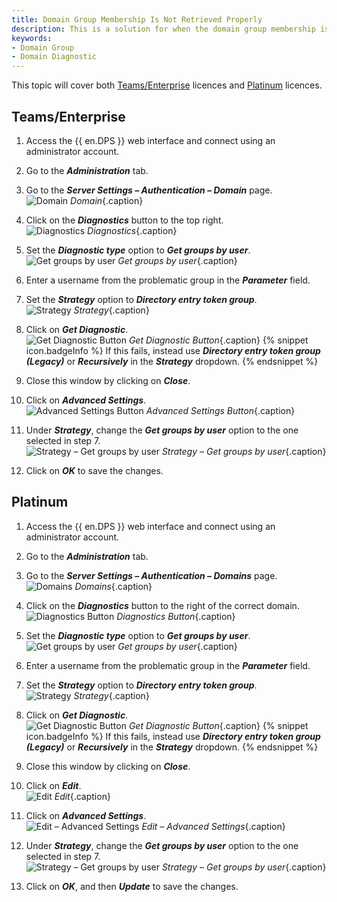 ```yaml
---
title: Domain Group Membership Is Not Retrieved Properly
description: This is a solution for when the domain group membership is not retrieved correctly from Active Directory.
keywords:
- Domain Group
- Domain Diagnostic
---
```

This topic will cover both <a href="#teams%2Fenterprise">Teams/Enterprise</a> licences and <a href="#platinum">Platinum</a> licences.

## Teams/Enterprise
1. Access the {{ en.DPS }} web interface and connect using an administrator account.
1. Go to the ***Administration*** tab.
1. Go to the ***Server Settings – Authentication – Domain*** page.  
![Domain](/img/en/kb/KB0022.png)
*Domain*{.caption} 
1. Click on the ***Diagnostics*** button to the top right.  
![Diagnostics](/img/en/kb/KB0023.png)
*Diagnostics*{.caption} 
1. Set the ***Diagnostic type*** option to ***Get groups by user***.  
![Get groups by user](/img/en/kb/KB0013.png)
*Get groups by user*{.caption} 
1. Enter a username from the problematic group in the ***Parameter*** field.
1. Set the ***Strategy*** option to ***Directory entry token group***.  
![Strategy](/img/en/kb/KB0014.png)
*Strategy*{.caption} 
1. Click on ***Get Diagnostic***.  
![Get Diagnostic Button](/img/en/kb/KB0015.png)
*Get Diagnostic Button*{.caption} 
{% snippet icon.badgeInfo %}
If this fails, instead use ***Directory entry token group (Legacy)*** or ***Recursively*** in the ***Strategy*** dropdown.
{% endsnippet %}
 
9. Close this window by clicking on ***Close***.
1. Click on ***Advanced Settings***.  
![Advanced Settings Button](/img/en/kb/KB0024.png)
*Advanced Settings Button*{.caption} 
1. Under ***Strategy***, change the ***Get groups by user*** option to the one selected in step 7.  
![Strategy – Get groups by user](/img/en/kb/KB0018.png)
*Strategy – Get groups by user*{.caption} 
1. Click on ***OK*** to save the changes.

## Platinum
1. Access the {{ en.DPS }} web interface and connect using an administrator account.
1. Go to the ***Administration*** tab.
1. Go to the ***Server Settings – Authentication – Domains*** page.  
![Domains](/img/en/kb/KB0011.png)
*Domains*{.caption} 
1. Click on the ***Diagnostics*** button to the right of the correct domain.  
![Diagnostics Button](/img/en/kb/KB0012.png)
*Diagnostics Button*{.caption} 
1. Set the ***Diagnostic type*** option to ***Get groups by user***.  
![Get groups by user](/img/en/kb/KB0013.png)
*Get groups by user*{.caption} 
1. Enter a username from the problematic group in the ***Parameter*** field.
1. Set the ***Strategy*** option to ***Directory entry token group***.  
![Strategy](/img/en/kb/KB0014.png)
*Strategy*{.caption} 
1. Click on ***Get Diagnostic***.  
![Get Diagnostic Button](/img/en/kb/KB0015.png)
*Get Diagnostic Button*{.caption} 
{% snippet icon.badgeInfo %}
If this fails, instead use ***Directory entry token group (Legacy)*** or ***Recursively*** in the ***Strategy*** dropdown.
{% endsnippet %}
 
9. Close this window by clicking on ***Close***.
1. Click on ***Edit***.  
![Edit](/img/en/kb/KB0016.png)
*Edit*{.caption} 
1. Click on ***Advanced Settings***.  
![Edit – Advanced Settings](/img/en/kb/KB0017.png)
*Edit – Advanced Settings*{.caption} 
1. Under ***Strategy***, change the ***Get groups by user*** option to the one selected in step 7.  
![Strategy – Get groups by user](/img/en/kb/KB0018.png)
*Strategy – Get groups by user*{.caption} 
1. Click on ***OK***, and then ***Update*** to save the changes.

